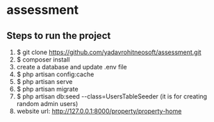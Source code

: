 # assessment

## Steps to run the project
1. $ git clone https://github.com/yadavrohitneosoft/assessment.git
2. $ composer install 
3. create a database and update .env file
4. $ php artisan config:cache
5. $ php artisan serve
6. $ php artisan migrate
7. $ php artisan db:seed --class=UsersTableSeeder  (it is for creating random admin users)
8. website url: http://127.0.0.1:8000/property/property-home